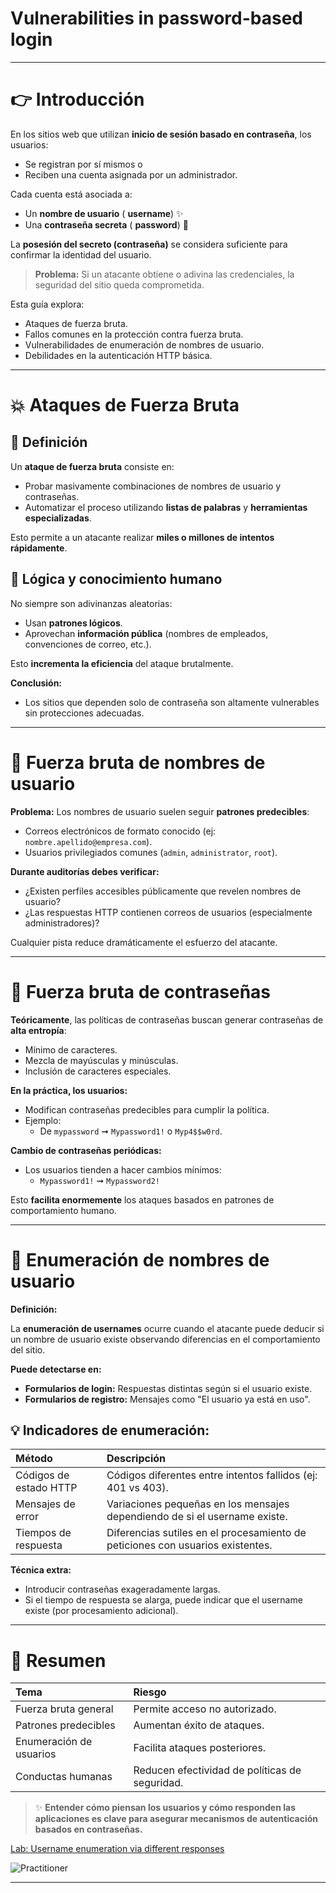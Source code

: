 # Vulnerabilities in password-based login



---

# 👉 Introducción

En los sitios web que utilizan **inicio de sesión basado en contraseña**, los usuarios:

- Se registran por sí mismos o
- Reciben una cuenta asignada por un administrador.

Cada cuenta está asociada a:

- Un **nombre de usuario** (
**username**) ✨
- Una **contraseña secreta** (
**password**) 🔐

La **posesión del secreto (contraseña)** se considera suficiente para confirmar la identidad del usuario.

> **Problema:** Si un atacante obtiene o adivina las credenciales, la seguridad del sitio queda comprometida.

Esta guía explora:

- Ataques de fuerza bruta.
- Fallos comunes en la protección contra fuerza bruta.
- Vulnerabilidades de enumeración de nombres de usuario.
- Debilidades en la autenticación HTTP básica.

---

# 💥 Ataques de Fuerza Bruta

## 🧰 Definición

Un **ataque de fuerza bruta** consiste en:

- Probar masivamente combinaciones de nombres de usuario y contraseñas.
- Automatizar el proceso utilizando **listas de palabras** y **herramientas especializadas**.

Esto permite a un atacante realizar **miles o millones de intentos rápidamente**.

## 🧬 Lógica y conocimiento humano

No siempre son adivinanzas aleatorias:

- Usan **patrones lógicos**.
- Aprovechan **información pública** (nombres de empleados, convenciones de correo, etc.).

Esto **incrementa la eficiencia** del ataque brutalmente.

**Conclusión:**
- Los sitios que dependen solo de contraseña son altamente vulnerables sin protecciones adecuadas.

---

# 🥇 Fuerza bruta de nombres de usuario

**Problema:** Los nombres de usuario suelen seguir **patrones predecibles**:

- Correos electrónicos de formato conocido (ej: `nombre.apellido@empresa.com`).
- Usuarios privilegiados comunes (`admin`, `administrator`, `root`).

**Durante auditorías debes verificar:**

- ¿Existen perfiles accesibles públicamente que revelen nombres de usuario?
- ¿Las respuestas HTTP contienen correos de usuarios (especialmente administradores)?

Cualquier pista reduce dramáticamente el esfuerzo del atacante.

---

# 🔐 Fuerza bruta de contraseñas

**Teóricamente**, las políticas de contraseñas buscan generar contraseñas de **alta entropía**:

- Mínimo de caracteres.
- Mezcla de mayúsculas y minúsculas.
- Inclusión de caracteres especiales.

**En la práctica, los usuarios:**

- Modifican contraseñas predecibles para cumplir la política.
- Ejemplo:
  - De `mypassword` ➞ `Mypassword1!` o `Myp4$$w0rd`.

**Cambio de contraseñas periódicas:**

- Los usuarios tienden a hacer cambios mínimos:
  - `Mypassword1!` ➞ `Mypassword2!`

Esto **facilita enormemente** los ataques basados en patrones de comportamiento humano.

---

# 🔢 Enumeración de nombres de usuario

**Definición:**

La **enumeración de usernames** ocurre cuando el atacante puede deducir si un nombre de usuario existe observando diferencias en el comportamiento del sitio.

**Puede detectarse en:**

- **Formularios de login:** Respuestas distintas según si el usuario existe.
- **Formularios de registro:** Mensajes como "El usuario ya está en uso".


## 💡 Indicadores de enumeración:

| Método | Descripción |
|:-------|:------------|
| Códigos de estado HTTP | Códigos diferentes entre intentos fallidos (ej: 401 vs 403). |
| Mensajes de error | Variaciones pequeñas en los mensajes dependiendo de si el username existe. |
| Tiempos de respuesta | Diferencias sutiles en el procesamiento de peticiones con usuarios existentes. |


**Técnica extra:**

- Introducir contraseñas exageradamente largas.
- Si el tiempo de respuesta se alarga, puede indicar que el username existe (por procesamiento adicional).

---

# 💬 Resumen

| Tema | Riesgo |
|:----|:------|
| Fuerza bruta general | Permite acceso no autorizado. |
| Patrones predecibles | Aumentan éxito de ataques. |
| Enumeración de usuarios | Facilita ataques posteriores. |
| Conductas humanas | Reducen efectividad de políticas de seguridad. |


> ✨ **Entender cómo piensan los usuarios y cómo responden las aplicaciones es clave para asegurar mecanismos de autenticación basados en contraseñas.**



[Lab: Username enumeration via different responses](1_Username_enumeration_via_different_responses.md)  

![Practitioner](https://img.shields.io/badge/level-Apprentice-green)  

---


